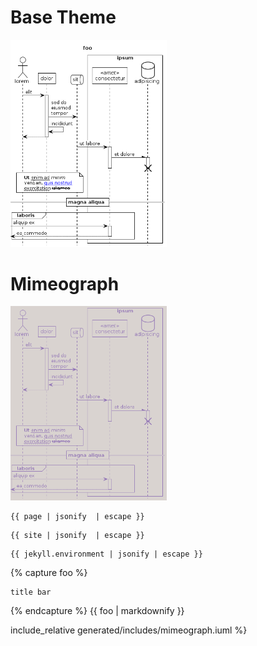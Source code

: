 # Base Theme

<img src="generated/images/base.png" alt="TODO" width="250"/>

# Mimeograph

<a href="{{site.github.repository_url}}/tree/main/examples/mimeograph.puml"><img src="generated/images/mimeograph.png" alt="" width="250"/></a>


<pre><code>{{ page | jsonify  | escape }}</code></pre>
<pre><code>{{ site | jsonify  | escape }}</code></pre>
<pre><code>{{ jekyll.environment | jsonify | escape }}</code></pre>

{% capture foo %}
```plantuml
title bar
```
{% endcapture %}
{{ foo | markdownify }}

include_relative generated/includes/mimeograph.iuml %}</code></pre>
